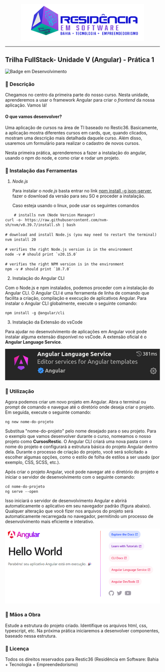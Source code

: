<div align="center">
<img src="src/images/logo-nav.png" width="400px">
</div>

---

## Trilha FullStack- Unidade V (Angular) - Prática 1

![Badge em Desenvolvimento](http://img.shields.io/static/v1?label=Tecnologias&message=HTML|CSS|TYPESCRIPT|ANGULAR&color=GREEN&style=for-the-badge)

### :bookmark_tabs: Descrição

Chegamos no centro da primeira parte do nosso curso. Nesta unidade, aprenderemos a usar o framework Angular para criar o <em>frontend</em> da nossa aplicação. Vamos lá!

#### O que vamos desenvolver?

Uma aplicação de cursos na área de TI baseado no Restic36. Basicamente, a aplicação mostra diferentes cursos em cards, que, quando clicados, mostram uma descrição mais detalhada daquele curso. Além disso, usaremos um formulário para realizar o cadastro de novos cursos.

Nesta primeira prática, aprenderemos a fazer a instalação do angular, usando o npm do node, e como criar e rodar um projeto.

### :wrench: Instalação das Ferramentas

1. <em>Node.js</em>
   
   Para instalar o <em>node.js</em> basta entrar no link [npm install -g json-server](https://nodejs.org/pt), fazer o download da versão para seu SO e proceder a instalação.

   Caso esteja usando o linux, pode usar os seguintes comandos

    
```shell
    # installs nvm (Node Version Manager)
curl -o- https://raw.githubusercontent.com/nvm-sh/nvm/v0.39.7/install.sh | bash

# download and install Node.js (you may need to restart the terminal)
nvm install 20

# verifies the right Node.js version is in the environment
node -v # should print `v20.15.0`

# verifies the right NPM version is in the environment
npm -v # should print `10.7.0`
```

2. Instalação do Angular CLI

Com o Node.js e npm instalados, podemos proceder com a instalação do Angular CLI. O Angular CLI é uma ferramenta de linha de comando que facilita a criação, compilação e execução de aplicativos Angular. Para instalar o Angular CLI globalmente, execute o seguinte comando:

```shell
npm install -g @angular/cli
```
3. Instalação da Extensão do vsCode

Para ajudar no desenvolvimento de aplicações em Angular você pode instalar alguma extensão disponível no vsCode. A extensão oficial é o <b>Angular Language Service</b>.

![Angular Language Service](image.png)

### :page_facing_up: Utilização

Agora podemos criar um novo projeto em Angular. Abra o terminal ou prompt de comando e navegue até o diretório onde deseja criar o projeto. Em seguida, execute o seguinte comando:

```shell
ng new nome-do-projeto
```

Substitua "nome-do-projeto" pelo nome desejado para o seu projeto. Para o exemplo que vamos desenvolver durante o curso, nomeamos o nosso projeto como <b>CursosRestic</b>. O Angular CLI criará uma nova pasta com o nome do projeto e configurará a estrutura básica do projeto Angular dentro dela. Durante o processo de criação do projeto, você será solicitado a escolher algumas opções, como o estilo de folha de estilos a ser usado (por exemplo, CSS, SCSS, etc.).

Após criar o projeto Angular, você pode navegar até o diretório do projeto e iniciar o servidor de desenvolvimento com o seguinte comando:

```shell
cd nome-do-projeto 
ng serve --open
```
Isso iniciará o servidor de desenvolvimento Angular e abrirá automaticamente o aplicativo em seu navegador padrão (figura abaixo). Qualquer alteração que você fizer nos arquivos do projeto será automaticamente recarregada no navegador, permitindo um processo de desenvolvimento mais eficiente e interativo.

![Tela inicial de um projeto angular](image-1.png)



### :hammer: Mãos a Obra

Estude a estrutura do projeto criado. Identifique os arquivos html, css, typescript, etc. Na próxima prática iniciaremos a desenvolver componentes, baseado nessa estrutura.

### :triangular_flag_on_post: Licença
<p>
Todos os direitos reservados para Restic36 (Residência em Software: Bahia + Tecnologia + Empreendedorismo)
</p>